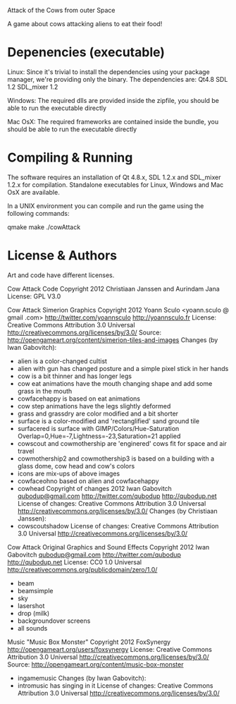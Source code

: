 Attack of the Cows from outer Space

A game about cows attacking aliens to eat their food!

Depenencies (executable)
========================

Linux:  Since it's trivial to install the dependencies using your package manager, we're
providing only the binary.  The dependencies are:
	Qt4.8
	SDL 1.2
	SDL_mixer 1.2

Windows:
	The required dlls are provided inside the zipfile, you should be able to run the
 	executable directly

Mac OsX:
	The required frameworks are contained inside the bundle, you should be able to run
	the executable directly


Compiling & Running
===================

The software requires an installation of Qt 4.8.x, SDL 1.2.x and SDL_mixer 1.2.x for compilation.  Standalone executables for Linux, Windows and Mac OsX are available.

In a UNIX environment you can compile and run the game using the following commands:

  qmake
  make
  ./cowAttack


License & Authors
=================

Art and code have different licenses.

Cow Attack Code
Copyright 2012 Christiaan Janssen and Aurindam Jana
License: GPL V3.0

Cow Attack Simerion Graphics
Copyright 2012 Yoann Sculo <yoann.sculo @ gmail .com> <http://twitter.com/yoannsculo> <http://yoannsculo.fr>
License: Creative Commons Attribution 3.0 Universal <http://creativecommons.org/licenses/by/3.0/>
Source: http://opengameart.org/content/simerion-tiles-and-images
Changes (by Iwan Gabovitch):
 - alien is a color-changed cultist
 - alien with gun has changed posture and a simple pixel stick in her hands
 - cow is a bit thinner and has longer legs
 - cow eat animations have the mouth changing shape and add some grass in the mouth
 - cowfacehappy is based on eat animations
 - cow step animations have the legs slightly deformed
 - grass and grassdry are color modified and a bit shorter
 - surface is a color-modified and 'rectanglified' sand ground tile
 - surfacered is surface with GIMP/Colors/Hue-Saturation Overlap=0,Hue=-7,Lightness=-23,Saturation=21 applied
 - cowscout and cowmothership are 'enginered' cows fit for space and air travel
 - cowmothership2 and cowmothership3 is based on a building with a glass dome, cow head and cow's colors
 - icons are mix-ups of above images
 - cowfaceohno based on alien and cowfacehappy
 - cowhead
Copyright of changes 2012 Iwan Gabovitch <qubodup@gmail.com> <http://twitter.com/qubodup> <http://qubodup.net>
License of changes: Creative Commons Attribution 3.0 Universal <http://creativecommons.org/licenses/by/3.0/>
Changes (by Christiaan Janssen):
 - cowscoutshadow
License of changes: Creative Commons Attribution 3.0 Universal <http://creativecommons.org/licenses/by/3.0/>

Cow Attack Original Graphics and Sound Effects
Copyright 2012 Iwan Gabovitch <qubodup@gmail.com> <http://twitter.com/qubodup> <http://qubodup.net>
License: CC0 1.0 Universal <http://creativecommons.org/publicdomain/zero/1.0/>
 - beam
 - beamsimple
 - sky
 - lasershot
 - drop (milk)
 - backgroundover screens
 - all sounds

Music "Music Box Monster"
Copyright 2012 FoxSynergy <http://opengameart.org/users/foxsynergy>
License: Creative Commons Attribution 3.0 Universal <http://creativecommons.org/licenses/by/3.0/>
Source: http://opengameart.org/content/music-box-monster
 - ingamemusic
Changes (by Iwan Gabovitch):
 - intromusic has singing in it
License of changes: Creative Commons Attribution 3.0 Universal <http://creativecommons.org/licenses/by/3.0/>
